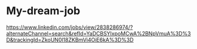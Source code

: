 # My-dream-job

https://www.linkedin.com/jobs/view/2838286974/?alternateChannel=search&refId=YaDCBSYlxpoMCwA%2BNpVmuA%3D%3D&trackingId=ZkoUN0l18ZKBmVi4OiE6kA%3D%3D
